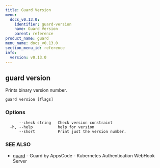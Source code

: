 ```yaml
---
title: Guard Version
menu:
  docs_v0.13.0:
    identifier: guard-version
    name: Guard Version
    parent: reference
product_name: guard
menu_name: docs_v0.13.0
section_menu_id: reference
info:
  version: v0.13.0
---
```


## guard version

Prints binary version number.

```
guard version [flags]
```

### Options

```
      --check string   Check version constraint
  -h, --help           help for version
      --short          Print just the version number.
```

### SEE ALSO

* [guard](/docs/v0.13.0/reference/guard)	 - Guard by AppsCode - Kubernetes Authentication WebHook Server

